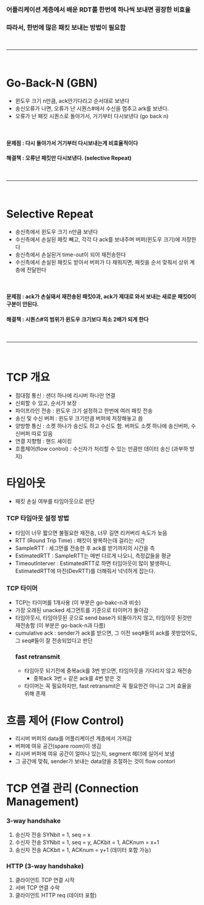 ### 어플리케이션 계층에서 배운 RDT를 한번에 하나씩 보내면 굉장한 비효율
### 따라서, 한번에 많은 패킷 보내는 방법이 필요함

<br>

---

<br>

# Go-Back-N (GBN)
- 윈도우 크기 n만큼, ack안기다리고 순서대로 보낸다
- 송신오류가 나면, 오류가 난 시퀀스#에서 수신을 멈추고 ark를 보낸다.
- 오류가 난 패킷 시퀀스로 돌아가서, 거기부터 다시보낸다 (go back n)

<br>

#### 문제점 : 다시 돌아가서 거기부터 다시보내는게 비효율적이다
#### 해결책 : 오류난 패킷만 다시보낸다. (selective Repeat)

<br>

---

<br>

# Selective Repeat
- 송신측에서 윈도우 크기 n만큼 보낸다
- 수신측에서 손실된 패킷 빼고, 각각 다 ack를 보내주며 버퍼(윈도우 크기)에 저장한다
- 송신측에서 손실된거 time-out이 되어 재전송한다
- 수신측에서 손실된 패킷도 받아서 버퍼가 다 채워지면, 패킷을 순서 맞춰서 상위 계층에 전달한다
<br>

#### 문제점 : ack가 손실돼서 재전송된 패킷0과, ack가 제대로 와서 보내는 새로운 패킷0이 구분이 안된다.
#### 해결책 : 시퀀스#의 범위가 윈도우 크기보다 최소 2배가 되게 한다

<br>

---

<br>

# TCP 개요
- 점대점 통신 : 샌더 하나에 리시버 하나만 연결
- 신뢰할 수 있고, 순서가 보장
- 파이프라인 전송 : 윈도우 크기 설정하고 한번에 여러 패킷 전송
- 송신 및 수신 버퍼 : 윈도우 크기만큼 버퍼에 저장해놓고 씀
- 양방향 통신 : 소켓 하나가 송신도 하고 수신도 함. 버퍼도 소켓 하나에 송신버퍼, 수신버퍼 따로 있음
- 연결 지향형 : 핸드 셰이킹
- 흐름제어(flow control) : 수신자가 처리할 수 있는 만큼만 데이터 송신 (과부하 방지)
# 타임아웃
- 패킷 손실 여부를 타임아웃으로 판단
### TCP 타임아웃 설정 방법
- 타임이 너무 짧으면 불필요한 재전송, 너무 길면 리커버리 속도가 늦음
- RTT (Round Trip Time) : 패킷이 왕복하는데 걸리는 시간
- SampleRTT : 세그먼를 전송한 후 ack를 받기까지의 시간을 측
- EstimatedRTT : SampleRTT는 매번 다르게 나오니, 측정값들을 평균
- TimeoutInterver : EstimatedRTT로 하면 타임아웃이 많이 발생하니, EstimatedRTT에 마진(DevRTT)를 더해줘서 넉넉하게 잡는다.
### TCP 타이머
- TCP는 타이머를 1개사용 (이 부분은 go-bakc-n과 비슷)
- 가장 오래된 unacked 세그먼트를 기준으로 타이머가 돌아감
- 타임아웃시, 타임아웃된 곳으로 send base가 되돌아가지 않고, 타임아웃 된것만 재전송함 (이 부분은 go-back-n과 다름)
- cumulative ack : sender가 ack를 받으면, 그 이전 seq#들의 ack를 못받았어도, 그 seq#들이 잘 전송되었다고 판단
  ### fast retransmit
  - 타임아웃 되기전에 중복ack를 3번 받으면, 타임아웃을 기다리지 않고 재전송
    - 중복ack 3번 = 같은 ack를 4번 받은 것
  - 타이머는 꼭 필요하지만, fast retransmit은 꼭 필요한건 아니고 그저 효율을 위해 존재
# 흐름 제어 (Flow Control)
- 리시버 버퍼의 data를 어플리케이션 계층에서 가져감
- 버퍼에 여유 공간(spare room)이 생김
- 리시버 버퍼에 여유 공간이 얼마나 있는지, segment 헤더에 실어서 보냄
- 그 공간에 맞춰, sender가 보내는 data양을 조절하는 것이 flow contorl
# TCP 연결 관리 (Connection Management)
### 3-way handshake
1. 송신자 전송 SYNbit = 1, seq = x
2. 수신자 전송 SYNbit = 1, seq = y, ACKbit = 1, ACKnum = x+1
3. 송신자 전송 ACKbit = 1, ACKnum = y+1 (데이터 포함 가능)
### HTTP (3-way handshake)
1. 클라이언트 TCP 연결 시작
2. 서버 TCP 연결 수락
3. 클라이언트 HTTP req (데이터 포함)
